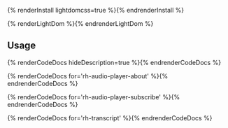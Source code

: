 {% renderInstall lightdomcss=true %}{% endrenderInstall %}

{% renderLightDom %}{% endrenderLightDom %}

## Usage

{% renderCodeDocs hideDescription=true %}{% endrenderCodeDocs %}

{% renderCodeDocs for='rh-audio-player-about' %}{% endrenderCodeDocs %}

{% renderCodeDocs for='rh-audio-player-subscribe' %}{% endrenderCodeDocs %}

{% renderCodeDocs for='rh-transcript' %}{% endrenderCodeDocs %}

